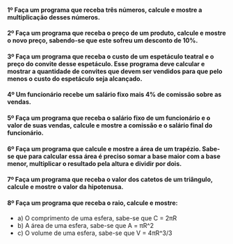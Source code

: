 #### 1º Faça um programa que receba três números, calcule e mostre a multiplicação desses números.

#### 2º Faça um programa que receba o preço de um produto, calcule e mostre o novo preço, sabendo-se que este sofreu um desconto de 10%.

#### 3º Faça um programa que receba o custo de um espetáculo teatral e o preço do convite desse espetáculo. Esse programa deve calcular e mostrar a quantidade de convites que devem ser vendidos para que pelo menos o custo do espetáculo seja alcançado.

#### 4º Um funcionário recebe um salário fixo mais 4% de comissão sobre as vendas.

#### 5º Faça um programa que receba o salário fixo de um funcionário e o valor de suas vendas, calcule e mostre a comissão e o salário final do funcionário.

#### 6º Faça um programa que calcule e mostre a área de um trapézio. Sabe-se que para calcular essa área é preciso somar a base maior com a base menor, multiplicar o resultado pela altura e dividir por dois.

#### 7º Faça um programa que receba o valor dos catetos de um triângulo, calcule e mostre o valor da hipotenusa.

#### 8º Faça um programa que receba o raio, calcule e mostre:

- a) O comprimento de uma esfera, sabe-se que C = 2πR
- b) A área de uma esfera, sabe-se que A = πR^2
- c) O volume de uma esfera, sabe-se que V = 4πR^3/3